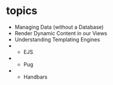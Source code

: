 # topics

- Managing Data (without a Database)
- Render Dynamic Content in our Views
- Understanding Templating Engines
- - EJS
- - Pug
- - Handbars
